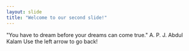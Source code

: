 ```yaml
---
layout: slide
title: "Welcome to our second slide!"
---
```

"You have to dream before your dreams can come true." A. P. J. Abdul Kalam
Use the left arrow to go back!
